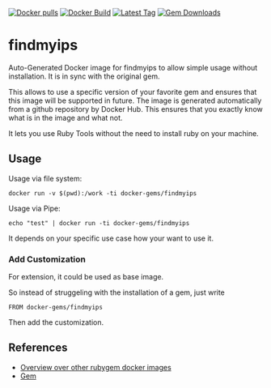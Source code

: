 [![Docker pulls](https://img.shields.io/docker/pulls/rubygem/findmyips.svg)](https://hub.docker.com/r/rubygem/findmyips/)
[![Docker Build](https://img.shields.io/docker/automated/rubygem/findmyips.svg)](https://hub.docker.com/r/rubygem/findmyips/)
[![Latest Tag](https://img.shields.io/github/tag/docker-rubygem/findmyips.svg)](https://hub.docker.com/r/rubygem/findmyips/)
[![Gem Downloads](https://img.shields.io/gem/dt/findmyips.svg)](https://rubygems.org/gems/findmyips/)
# findmyips

Auto-Generated Docker image for findmyips to allow simple usage without installation.
It is in sync with the original gem.

This allows to use a specific version of your favorite gem and ensures that this image will be supported in future.
The image is generated automatically from a github repository by Docker Hub.
This ensures that you exactly know what is in the image and what not.

It lets you use Ruby Tools without the need to install ruby on your machine.

## Usage

Usage via file system:

`docker run -v $(pwd):/work -ti docker-gems/findmyips`

Usage via Pipe:

`echo "test" | docker run -ti docker-gems/findmyips`

It depends on your specific use case how your want to use it.

### Add Customization

For extension, it could be used as base image.

So instead of struggeling with the installation of a gem, just write

`FROM docker-gems/findmyips`

Then add the customization.

## References

 - [Overview over other rubygem docker images](https://github.com/thinkbot/docker-rubygem)
 - [Gem](https://rubygems.org/gems/findmyips/)

